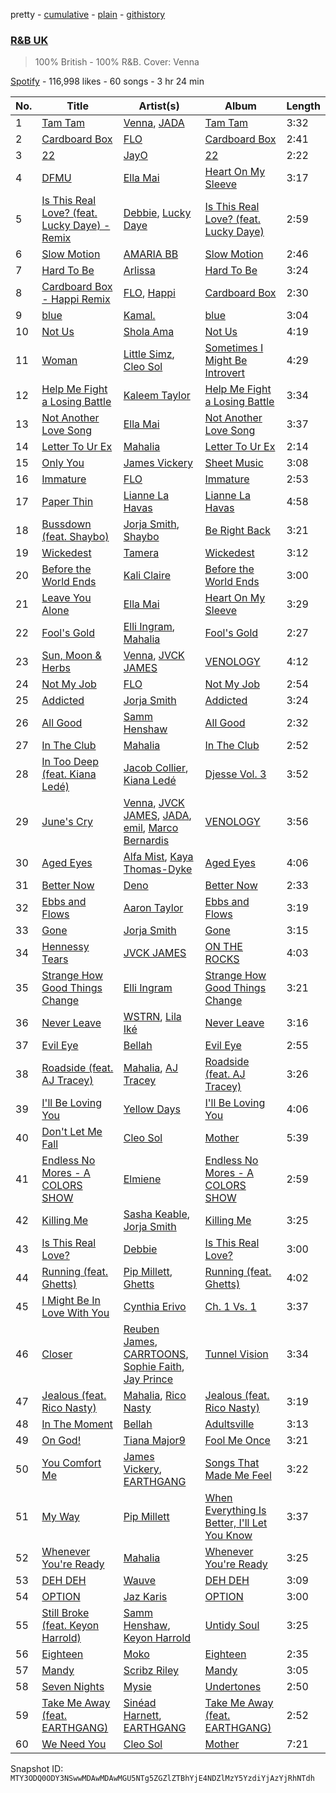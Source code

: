pretty - [cumulative](/playlists/cumulative/37i9dQZF1DX942d1NzGgzk.md) - [plain](/playlists/plain/37i9dQZF1DX942d1NzGgzk) - [githistory](https://github.githistory.xyz/mackorone/spotify-playlist-archive/blob/main/playlists/plain/37i9dQZF1DX942d1NzGgzk)

### [R&B UK](https://open.spotify.com/playlist/37i9dQZF1DX942d1NzGgzk)

> 100% British \- 100% R&B\. Cover: Venna

[Spotify](https://open.spotify.com/user/spotify) - 116,998 likes - 60 songs - 3 hr 24 min

| No. | Title | Artist(s) | Album | Length |
|---|---|---|---|---|
| 1 | [Tam Tam](https://open.spotify.com/track/7FSDdDPjsoZKdTXDyK8vm6) | [Venna](https://open.spotify.com/artist/7qKJMpPZfyGHHwPgsjgFCP), [JADA](https://open.spotify.com/artist/0pjzTr41MwrNqnnQ3wuPzM) | [Tam Tam](https://open.spotify.com/album/0RICZt0FIkBcLYZ9Z9Mqhx) | 3:32 |
| 2 | [Cardboard Box](https://open.spotify.com/track/2rf9i0Enr8cw1JRME8Rsvq) | [FLO](https://open.spotify.com/artist/0s4kXsjYeH0S1xRyVGN4NO) | [Cardboard Box](https://open.spotify.com/album/51OgsspyNulg111Dti5Sdj) | 2:41 |
| 3 | [22](https://open.spotify.com/track/1QxTmNDHFmgaxgAolqqgAD) | [JayO](https://open.spotify.com/artist/1IMENE2OCzsrXuu62aW1mD) | [22](https://open.spotify.com/album/4fAL4TmJZ3gnmfgYyM5vLC) | 2:22 |
| 4 | [DFMU](https://open.spotify.com/track/1bdm32mVmoGcek5bVKxQKd) | [Ella Mai](https://open.spotify.com/artist/7HkdQ0gt53LP4zmHsL0nap) | [Heart On My Sleeve](https://open.spotify.com/album/6p5jJLTFiYgk95HhW0unhy) | 3:17 |
| 5 | [Is This Real Love? \(feat\. Lucky Daye\) \- Remix](https://open.spotify.com/track/2RNCC8Bn7umBNJKNbtDFgO) | [Debbie](https://open.spotify.com/artist/36qFUmqGdV8FYYhXIDhc17), [Lucky Daye](https://open.spotify.com/artist/5Vuvs6Py2JRU7WiFDVsI7J) | [Is This Real Love? \(feat\. Lucky Daye\)](https://open.spotify.com/album/7wEXjP2EIz3p3EmmCXg958) | 2:59 |
| 6 | [Slow Motion](https://open.spotify.com/track/493QaNbrvbEiQdPH9hDP6z) | [AMARIA BB](https://open.spotify.com/artist/1AC6rw8sH8VGrzMzgFUDG5) | [Slow Motion](https://open.spotify.com/album/4UOWUmv18BNHHSOimMbP0g) | 2:46 |
| 7 | [Hard To Be](https://open.spotify.com/track/325NzsIToV1028QGvUXBa1) | [Arlissa](https://open.spotify.com/artist/7wzaSKTsjE9HnuDuZTX452) | [Hard To Be](https://open.spotify.com/album/66VsC4E6NmpkcMC03kraZz) | 3:24 |
| 8 | [Cardboard Box \- Happi Remix](https://open.spotify.com/track/3Y9cvPqBb5Dnpc2MpG6f3j) | [FLO](https://open.spotify.com/artist/0s4kXsjYeH0S1xRyVGN4NO), [Happi](https://open.spotify.com/artist/6JboUw8iZP7Ts7fDcVowP4) | [Cardboard Box](https://open.spotify.com/album/7GKgn6QLyZrGQ1atBIfhY0) | 2:30 |
| 9 | [blue](https://open.spotify.com/track/7pt64sepCy5QmDrgy9wOJS) | [Kamal.](https://open.spotify.com/artist/2gIHyzlzKxntjQWf8xAGaI) | [blue](https://open.spotify.com/album/3GsV8bdcTiMKRlrRlnnHvo) | 3:04 |
| 10 | [Not Us](https://open.spotify.com/track/5J2XkHNffLaVS3usFYQDWk) | [Shola Ama](https://open.spotify.com/artist/1XCorAp4vtEceWjPgyiiw6) | [Not Us](https://open.spotify.com/album/1n1hwtUmUMLu0ZTuTXZeLe) | 4:19 |
| 11 | [Woman](https://open.spotify.com/track/60GM1mA58L7SYD1bLQXBho) | [Little Simz](https://open.spotify.com/artist/6eXZu6O7nAUA5z6vLV8NKI), [Cleo Sol](https://open.spotify.com/artist/3ETLPQkcEd7z4k3IbZmXMq) | [Sometimes I Might Be Introvert](https://open.spotify.com/album/4nOym5RKE8Opauf3rMxPAW) | 4:29 |
| 12 | [Help Me Fight a Losing Battle](https://open.spotify.com/track/29Dpkv9ruNKicm9Xhx4mYL) | [Kaleem Taylor](https://open.spotify.com/artist/4eQKo2fvEqEbdopHhSjlug) | [Help Me Fight a Losing Battle](https://open.spotify.com/album/6kBvVJERDoMx7Ec7L3BjOT) | 3:34 |
| 13 | [Not Another Love Song](https://open.spotify.com/track/5XqDJFVCyRTm5J7cIfRmR1) | [Ella Mai](https://open.spotify.com/artist/7HkdQ0gt53LP4zmHsL0nap) | [Not Another Love Song](https://open.spotify.com/album/5QJAMz9LqY5DC2BAjLmO7p) | 3:37 |
| 14 | [Letter To Ur Ex](https://open.spotify.com/track/2GoXtcbzgBUrvYv6ac7zA9) | [Mahalia](https://open.spotify.com/artist/16rCzZOMQX7P8Kmn5YKexI) | [Letter To Ur Ex](https://open.spotify.com/album/45n9habqvk6ZLFxpGj2sjf) | 2:14 |
| 15 | [Only You](https://open.spotify.com/track/3inov7UTS3ZHlq3RvDT5Ga) | [James Vickery](https://open.spotify.com/artist/68tR0TsEKX89ID4fyBMgch) | [Sheet Music](https://open.spotify.com/album/6dZamUVfDA1r94i5PWQQfG) | 3:08 |
| 16 | [Immature](https://open.spotify.com/track/5Gp0BMl8A4obJTIpd0qWox) | [FLO](https://open.spotify.com/artist/0s4kXsjYeH0S1xRyVGN4NO) | [Immature](https://open.spotify.com/album/77KeCRX0Rqbx6l8ydoIYB9) | 2:53 |
| 17 | [Paper Thin](https://open.spotify.com/track/7kC97zPE0PxrcItXyGdk8P) | [Lianne La Havas](https://open.spotify.com/artist/2RP4pPHTXlQpDnO9LvR7Yt) | [Lianne La Havas](https://open.spotify.com/album/1CqNrKEv2fhF7mudTXrydV) | 4:58 |
| 18 | [Bussdown \(feat\. Shaybo\)](https://open.spotify.com/track/2gP19KH3V5JlR5MycAIL3R) | [Jorja Smith](https://open.spotify.com/artist/1CoZyIx7UvdxT5c8UkMzHd), [Shaybo](https://open.spotify.com/artist/5QdfW7A9eh0XjCyg9XAZpy) | [Be Right Back](https://open.spotify.com/album/7MbcxleVqx5qeZgXdw5FAi) | 3:21 |
| 19 | [Wickedest](https://open.spotify.com/track/2nAOiwTa3qvuzawrwN7gaA) | [Tamera](https://open.spotify.com/artist/4S68J6bchvHhqHO1Kp8W9X) | [Wickedest](https://open.spotify.com/album/6ksJ2GuWsid065x77nx6Cr) | 3:12 |
| 20 | [Before the World Ends](https://open.spotify.com/track/75PPriKhCpWpwxlT77byRK) | [Kali Claire](https://open.spotify.com/artist/21S3j7WjnZmXyhXrNif84x) | [Before the World Ends](https://open.spotify.com/album/4j0ZjGoCDfC3SpTrOhZRbf) | 3:00 |
| 21 | [Leave You Alone](https://open.spotify.com/track/0cNc0bSxmRVhAUJVYEd2Qk) | [Ella Mai](https://open.spotify.com/artist/7HkdQ0gt53LP4zmHsL0nap) | [Heart On My Sleeve](https://open.spotify.com/album/6p5jJLTFiYgk95HhW0unhy) | 3:29 |
| 22 | [Fool's Gold](https://open.spotify.com/track/2xGyP9WuKLJc3zQ395OVPo) | [Elli Ingram](https://open.spotify.com/artist/29Dil4ZXNOwBukXdVL1EwB), [Mahalia](https://open.spotify.com/artist/16rCzZOMQX7P8Kmn5YKexI) | [Fool's Gold](https://open.spotify.com/album/49fo04SNkMfOzzZ7tEtVvX) | 2:27 |
| 23 | [Sun, Moon & Herbs](https://open.spotify.com/track/6pHo3k15lbYuljy5GyZsV2) | [Venna](https://open.spotify.com/artist/7qKJMpPZfyGHHwPgsjgFCP), [JVCK JAMES](https://open.spotify.com/artist/0hhGFNFQrdE34ZYR1CaBYN) | [VENOLOGY](https://open.spotify.com/album/1s8xKntAE2o35KgQnkSKje) | 4:12 |
| 24 | [Not My Job](https://open.spotify.com/track/2W7LjZ16NzpnWaUCBsU7Wp) | [FLO](https://open.spotify.com/artist/0s4kXsjYeH0S1xRyVGN4NO) | [Not My Job](https://open.spotify.com/album/4zOm1Hp4dZixYzNgYOYAf3) | 2:54 |
| 25 | [Addicted](https://open.spotify.com/track/3vMtiUewPWlK5UsIlE8lIy) | [Jorja Smith](https://open.spotify.com/artist/1CoZyIx7UvdxT5c8UkMzHd) | [Addicted](https://open.spotify.com/album/4oGNxeyb9Qe4LcS98Szhcs) | 3:24 |
| 26 | [All Good](https://open.spotify.com/track/5rTLetGFtJPn2PxK5z19xs) | [Samm Henshaw](https://open.spotify.com/artist/1Q2mS59tFYLm2KGFoCgWN4) | [All Good](https://open.spotify.com/album/3LXpQ1wgl7EMYs8iJi9Kq5) | 2:32 |
| 27 | [In The Club](https://open.spotify.com/track/1MRvZ3PMsd86Kul6xINAze) | [Mahalia](https://open.spotify.com/artist/16rCzZOMQX7P8Kmn5YKexI) | [In The Club](https://open.spotify.com/album/5KWKFjOuDQ0W7KUimRclNs) | 2:52 |
| 28 | [In Too Deep \(feat\. Kiana Ledé\)](https://open.spotify.com/track/3nGhp4FuIaitNYn4s7XHaX) | [Jacob Collier](https://open.spotify.com/artist/0QWrMNukfcVOmgEU0FEDyD), [Kiana Ledé](https://open.spotify.com/artist/7jZMxhsB8djyIbYmoiJSTs) | [Djesse Vol\. 3](https://open.spotify.com/album/33cj3kzLqVOg9zvy69Wrc8) | 3:52 |
| 29 | [June's Cry](https://open.spotify.com/track/72NynuHPtVPMyeJq1y4eBT) | [Venna](https://open.spotify.com/artist/7qKJMpPZfyGHHwPgsjgFCP), [JVCK JAMES](https://open.spotify.com/artist/0hhGFNFQrdE34ZYR1CaBYN), [JADA](https://open.spotify.com/artist/0pjzTr41MwrNqnnQ3wuPzM), [emil](https://open.spotify.com/artist/0qcYzMPOCqc66SyT0hyfQb), [Marco Bernardis](https://open.spotify.com/artist/2paaQ0WHxSynDwZkcBtdbv) | [VENOLOGY](https://open.spotify.com/album/1s8xKntAE2o35KgQnkSKje) | 3:56 |
| 30 | [Aged Eyes](https://open.spotify.com/track/7xtWxotWjZAFB1rw5J3HHz) | [Alfa Mist](https://open.spotify.com/artist/2i1CPudyCUjL50Wqjv8AMI), [Kaya Thomas\-Dyke](https://open.spotify.com/artist/12WK0pR6DK71O5uqTHWzyE) | [Aged Eyes](https://open.spotify.com/album/7A6hBg9U4hIYiCLcthKQzG) | 4:06 |
| 31 | [Better Now](https://open.spotify.com/track/2WTSuYVFhBtnsyZzB5BJbi) | [Deno](https://open.spotify.com/artist/58ICshZ0AgBMNJiLHK3U8l) | [Better Now](https://open.spotify.com/album/6wQTTGr08GpINSllheWoL4) | 2:33 |
| 32 | [Ebbs and Flows](https://open.spotify.com/track/7fv831b61zLwfA1d6Vp17f) | [Aaron Taylor](https://open.spotify.com/artist/1evO4fwLsEkkPGq32dCix7) | [Ebbs and Flows](https://open.spotify.com/album/6ymZzUwgOwGaevvamG568v) | 3:19 |
| 33 | [Gone](https://open.spotify.com/track/1wFwyUWoNFdr0Fl0QygxZ2) | [Jorja Smith](https://open.spotify.com/artist/1CoZyIx7UvdxT5c8UkMzHd) | [Gone](https://open.spotify.com/album/6v6x88d6F3VhxiCL6j4Qhn) | 3:15 |
| 34 | [Hennessy Tears](https://open.spotify.com/track/0cfaNTDBtXDavehtJ554z4) | [JVCK JAMES](https://open.spotify.com/artist/0hhGFNFQrdE34ZYR1CaBYN) | [ON THE ROCKS](https://open.spotify.com/album/0uGmnnclrvN2ucqgpgpdyz) | 4:03 |
| 35 | [Strange How Good Things Change](https://open.spotify.com/track/0zS1iD37gmxzffMH11vqf7) | [Elli Ingram](https://open.spotify.com/artist/29Dil4ZXNOwBukXdVL1EwB) | [Strange How Good Things Change](https://open.spotify.com/album/431GIE38nppu1zGX5EXJUj) | 3:21 |
| 36 | [Never Leave](https://open.spotify.com/track/6d5E28VYwyws9CY00lwxfq) | [WSTRN](https://open.spotify.com/artist/5nSAh3wlH7VaqpnkiMjzDs), [Lila Iké](https://open.spotify.com/artist/0uAUrmEQbwcDFzg0v7VicO) | [Never Leave](https://open.spotify.com/album/1uHkmdfOvhr3Jj7mdLIIkp) | 3:16 |
| 37 | [Evil Eye](https://open.spotify.com/track/4FkAAesNdD4BeTAEHRdswW) | [Bellah](https://open.spotify.com/artist/6UZk0TOb0uZ1JWa3BW81FQ) | [Evil Eye](https://open.spotify.com/album/1yPS6NFaQFhn1syGD8sQil) | 2:55 |
| 38 | [Roadside \(feat\. AJ Tracey\)](https://open.spotify.com/track/3ARhN1R7vBVTEtN7ldAZvn) | [Mahalia](https://open.spotify.com/artist/16rCzZOMQX7P8Kmn5YKexI), [AJ Tracey](https://open.spotify.com/artist/4Xi6LSfFqv26XgP9NKN26U) | [Roadside \(feat\. AJ Tracey\)](https://open.spotify.com/album/6VDecxKGHUwHtGv8kKj3lm) | 3:26 |
| 39 | [I'll Be Loving You](https://open.spotify.com/track/1LqUHH9yacnl8xMBO3dx4d) | [Yellow Days](https://open.spotify.com/artist/3dv4Q4q3LWOnbLJnC6GgTY) | [I'll Be Loving You](https://open.spotify.com/album/5z5rwDtEocaatg3fEtXiWV) | 4:06 |
| 40 | [Don't Let Me Fall](https://open.spotify.com/track/0M8JJ42kXmyhSAZlzwWMP3) | [Cleo Sol](https://open.spotify.com/artist/3ETLPQkcEd7z4k3IbZmXMq) | [Mother](https://open.spotify.com/album/3cDl7l5FGQi93NgtqFR1gR) | 5:39 |
| 41 | [Endless No Mores \- A COLORS SHOW](https://open.spotify.com/track/0UpZJ1hUK4q1yzjQzXI32B) | [Elmiene](https://open.spotify.com/artist/2CLclpIC43fLzsYq6LQvlL) | [Endless No Mores \- A COLORS SHOW](https://open.spotify.com/album/50yfipy2MBrEIxT36zC1gk) | 2:59 |
| 42 | [Killing Me](https://open.spotify.com/track/7B76OJ0ExVlSkDh1xelvRl) | [Sasha Keable](https://open.spotify.com/artist/7MxGWmiAbqjNOGmj23wbWf), [Jorja Smith](https://open.spotify.com/artist/1CoZyIx7UvdxT5c8UkMzHd) | [Killing Me](https://open.spotify.com/album/0llJLK7uiCfzaEJrN38ftl) | 3:25 |
| 43 | [Is This Real Love?](https://open.spotify.com/track/2STIbgjW6oD4qc1odTNrqT) | [Debbie](https://open.spotify.com/artist/36qFUmqGdV8FYYhXIDhc17) | [Is This Real Love?](https://open.spotify.com/album/4DqyXB4M4KTJQkeK9vrYmq) | 3:00 |
| 44 | [Running \(feat\. Ghetts\)](https://open.spotify.com/track/38vxstSXciei0IuEO2MoGI) | [Pip Millett](https://open.spotify.com/artist/1QfEfvB62EEl4upf2ANKkR), [Ghetts](https://open.spotify.com/artist/7zJL978NtANOysfGY21ty6) | [Running \(feat\. Ghetts\)](https://open.spotify.com/album/5ixpxqTNl3NslcF9WzmXr5) | 4:02 |
| 45 | [I Might Be In Love With You](https://open.spotify.com/track/1JXuz7eSjrpkI5FCdruZuN) | [Cynthia Erivo](https://open.spotify.com/artist/46UMQ0cW8ToR8egkBRwAxZ) | [Ch\. 1 Vs\. 1](https://open.spotify.com/album/0KeLt7XCGtfAKAbrmM59De) | 3:37 |
| 46 | [Closer](https://open.spotify.com/track/0gZkwRjMYBtyWzo6Kx7Efn) | [Reuben James](https://open.spotify.com/artist/5tA28joO5iZ0eCnvyctqRH), [CARRTOONS](https://open.spotify.com/artist/0994Up3Ob4zUFm3OFOWpzJ), [Sophie Faith](https://open.spotify.com/artist/4LR3BRvTeWCiS1l16TqXVh), [Jay Prince](https://open.spotify.com/artist/2TLYSzGyVYkxAgYSCqUnQj) | [Tunnel Vision](https://open.spotify.com/album/5a5AWTfvxSSezaBEHng2ms) | 3:34 |
| 47 | [Jealous \(feat\. Rico Nasty\)](https://open.spotify.com/track/0IIn18QlxCeUpLPRaR6a7K) | [Mahalia](https://open.spotify.com/artist/16rCzZOMQX7P8Kmn5YKexI), [Rico Nasty](https://open.spotify.com/artist/2OaHYHb2XcFPvqL3VsyPzU) | [Jealous \(feat\. Rico Nasty\)](https://open.spotify.com/album/2SNoIwHcpdsPWq8SuoqG3p) | 3:19 |
| 48 | [In The Moment](https://open.spotify.com/track/2Xc0ucl20Cf0gOnbsxlOAU) | [Bellah](https://open.spotify.com/artist/6UZk0TOb0uZ1JWa3BW81FQ) | [Adultsville](https://open.spotify.com/album/15qwevfPInT5d4Y0X2I1o0) | 3:13 |
| 49 | [On God!](https://open.spotify.com/track/3AcH92WhF4cBsbUvoDgu30) | [Tiana Major9](https://open.spotify.com/artist/1Naqgo0HMRoumRP0e2MXD9) | [Fool Me Once](https://open.spotify.com/album/15moNc4Pg5E1qXrXHM2WNl) | 3:21 |
| 50 | [You Comfort Me](https://open.spotify.com/track/3OUWfEsfqSmlEY2oNDN6Iu) | [James Vickery](https://open.spotify.com/artist/68tR0TsEKX89ID4fyBMgch), [EARTHGANG](https://open.spotify.com/artist/5MbNzCW3qokGyoo9giHA3V) | [Songs That Made Me Feel](https://open.spotify.com/album/4HxdC77nF9ywR1s1mS4Jk7) | 3:22 |
| 51 | [My Way](https://open.spotify.com/track/4YIVPG1e2m9moeCRdc3w0E) | [Pip Millett](https://open.spotify.com/artist/1QfEfvB62EEl4upf2ANKkR) | [When Everything Is Better, I'll Let You Know](https://open.spotify.com/album/3gW4LjXtOZkjxmdHxBABpx) | 3:37 |
| 52 | [Whenever You're Ready](https://open.spotify.com/track/16Km3GR6GYMrIyVPk31DAe) | [Mahalia](https://open.spotify.com/artist/16rCzZOMQX7P8Kmn5YKexI) | [Whenever You're Ready](https://open.spotify.com/album/5oU1HkdGTZ9aKz9FFdiawe) | 3:25 |
| 53 | [DEH DEH](https://open.spotify.com/track/3eMpDpuaxr1QFnVSSfv9Zf) | [Wauve](https://open.spotify.com/artist/6iJTgr51htiTuj3r1cFSFO) | [DEH DEH](https://open.spotify.com/album/6Tbw38wfTTtHxspqGrdr5w) | 3:09 |
| 54 | [OPTION](https://open.spotify.com/track/1zgSO8kt39pgiC47IdSvzD) | [Jaz Karis](https://open.spotify.com/artist/4rDcfb3TEWyx0BKdzKG24I) | [OPTION](https://open.spotify.com/album/2WqZJHTnXKXTVqiF4Ki0jv) | 3:00 |
| 55 | [Still Broke \(feat\. Keyon Harrold\)](https://open.spotify.com/track/6jeP9JMozdxrVzvVXp6FKj) | [Samm Henshaw](https://open.spotify.com/artist/1Q2mS59tFYLm2KGFoCgWN4), [Keyon Harrold](https://open.spotify.com/artist/4JG781pl96pL2h0AoERgOA) | [Untidy Soul](https://open.spotify.com/album/7u5uWlp5UV9mdr7Rokotod) | 3:25 |
| 56 | [Eighteen](https://open.spotify.com/track/6SCSFTRB2ueJIhYQ2VJK68) | [Moko](https://open.spotify.com/artist/1SNK64zmUMbnh5bVIVYARH) | [Eighteen](https://open.spotify.com/album/29DLEk1PoZBbEDBgjPAj6Y) | 2:35 |
| 57 | [Mandy](https://open.spotify.com/track/3PO4o0z1ao5ItW7C4HNd72) | [Scribz Riley](https://open.spotify.com/artist/6UJ1HBEJnAZ1aVPlJZPf61) | [Mandy](https://open.spotify.com/album/11TgzkZn6xP5E2jYkQJIga) | 3:05 |
| 58 | [Seven Nights](https://open.spotify.com/track/1ayrOU2q0K9xVt05CgMq2O) | [Mysie](https://open.spotify.com/artist/3rf7cB2o79L2LEcl9HIjAf) | [Undertones](https://open.spotify.com/album/7CfevcKViQya5AT6HrDdhL) | 2:50 |
| 59 | [Take Me Away \(feat\. EARTHGANG\)](https://open.spotify.com/track/0jdit0IB5OJbDmPRqadZbs) | [Sinéad Harnett](https://open.spotify.com/artist/6tUJpYN2aYiXbzAcg0pIOo), [EARTHGANG](https://open.spotify.com/artist/5MbNzCW3qokGyoo9giHA3V) | [Take Me Away \(feat\. EARTHGANG\)](https://open.spotify.com/album/7uArP6gpDdQXQrkfdFOpvA) | 2:52 |
| 60 | [We Need You](https://open.spotify.com/track/68yUHwnNiuhltk2HQoIu9l) | [Cleo Sol](https://open.spotify.com/artist/3ETLPQkcEd7z4k3IbZmXMq) | [Mother](https://open.spotify.com/album/3cDl7l5FGQi93NgtqFR1gR) | 7:21 |

Snapshot ID: `MTY3ODQ0ODY3NSwwMDAwMDAwMGU5NTg5ZGZlZTBhYjE4NDZlMzY5YzdiYjAzYjRhNTdh`
